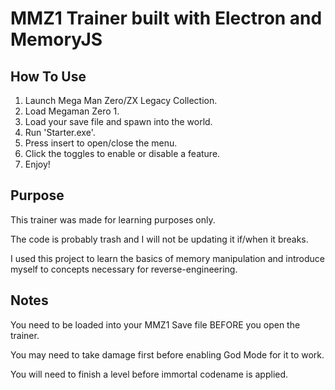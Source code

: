# MMZ1 Trainer built with Electron and MemoryJS

## How To Use

1. Launch Mega Man Zero/ZX Legacy Collection.
2. Load Megaman Zero 1.
3. Load your save file and spawn into the world.
4. Run 'Starter.exe'.
5. Press insert to open/close the menu.
6. Click the toggles to enable or disable a feature.
7. Enjoy!

## Purpose

This trainer was made for learning purposes only.

The code is probably trash and I will not be updating it if/when it breaks.

I used this project to learn the basics of memory manipulation and introduce myself to concepts necessary for reverse-engineering.

## Notes

You need to be loaded into your MMZ1 Save file BEFORE you open the trainer.

You may need to take damage first before enabling God Mode for it to work.

You will need to finish a level before immortal codename is applied.

